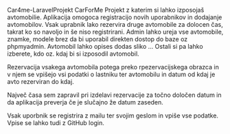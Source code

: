 Car4me-LaravelProjekt
CarForMe Projekt z katerim si lahko izposojaš avtomobilie. Aplikacija omogoca registracijo novih uporabnikov in dodajanje avtomobilov. Vsak uprabnik lako rezervira druge avtomobile za dolocen čas, takrat ko so navoljo in še niso registrirani. Admin lahko ureja vse avtomobile, znamke, modele brez da bi uporabil direkten dostop do baze oz phpmyadmin. Avtomobil lahko opises dodas sliko ... Ostali si pa lahko izberete, kdo oz. kdaj bi si izposodil avtomobil.

Rezervacija vsakega avtomobila potega preko rpezervacijskega obrazca in v njem se vpišejo vsi podatki o lastniku ter avtomobilu in datum od kdaj je avto rezerviran do kdaj.

Največ časa sem zapravil pri izdelavi rezervacije za točno določen datum in da aplikacija preverja če je slučajno že datum zaseden.

Vsak uporbnik se registrira z mailu ter svojim geslom in vpiše vse podatke.
Vpise se lahko tudi z GitHub login.

